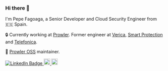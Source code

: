 ### Hi there 👋

I'm Pepe Fagoaga, a Senior Developer and Cloud Security Engineer from 🇪🇸 Spain.

🔒  Currently working at [Prowler](https://prowler.com). Former engineer at [Verica](https://www.verica.io/), [Smart Protection](https://smartprotection.com) and [Telefonica](https://www.telefonica.com/es/).  

🔭 [Prowler OSS](https://github.com/prowler-cloud/prowler) maintainer.

<!--
**jfagoagas/jfagoagas** is a ✨ _special_ ✨ repository because its `README.md` (this file) appears on your GitHub profile.

Here are some ideas to get you started:

- 🔭 I’m currently working on ...
- 🌱 I’m currently learning ...
- 👯 I’m looking to collaborate on ...
- 🤔 I’m looking for help with ...
- 💬 Ask me about ...
- 📫 How to reach me: ...
- 😄 Pronouns: ...
- ⚡ Fun fact: ...
-->

<p>
   <a href="https://www.linkedin.com/in/jfagoagas/">
     <img src="https://img.shields.io/badge/-@jfagoagas-0077B5?style=flat-square&amp;labelColor=0077B5&amp;logo=LinkedIn&amp;link=https://www.linkedin.com/in/jfagoagas/" alt="LinkedIn Badge">
  </a>
   <a href="http://twitter.com/jfagoagas">
    <img height="20" src="https://img.shields.io/twitter/follow/jfagoagas?label=Twitter&logo=twitter&style=flat-square" />
  </a>
    <a href="https://github.com/jfagoagas">
    <img height="20" src="https://img.shields.io/github/followers/jfagoagas?label=follow&logo=github&style=flat-square" />
  </a>
</p>

